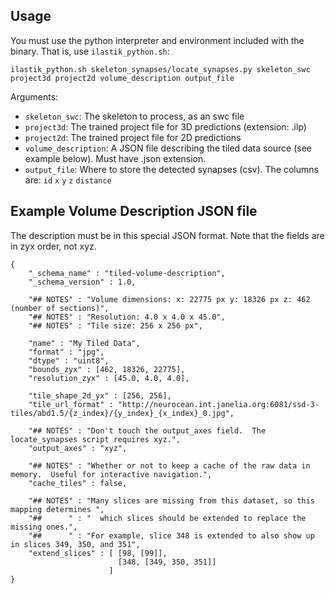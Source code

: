 Usage
-----
You must use the python interpreter and environment included with the binary. That is, use `ilastik_python.sh`:

    ilastik_python.sh skeleton_synapses/locate_synapses.py skeleton_swc project3d project2d volume_description output_file

Arguments:

- `skeleton_swc`: The skeleton to process, as an swc file
- `project3d`: The trained project file for 3D predictions (extension: .ilp)
- `project2d`: The trained project file for 2D predictions
- `volume_description`: A JSON file describing the tiled data source (see example below).  Must have .json extension.
- `output_file`: Where to store the detected synapses (csv).  The columns are: `id` `x` `y` `z` `distance`

Example Volume Description JSON file
-------------------------------------

The description must be in this special JSON format.  Note that the fields are in zyx order, not xyz.

    {
        "_schema_name" : "tiled-volume-description",
        "_schema_version" : 1.0,
    
        "## NOTES" : "Volume dimensions: x: 22775 px y: 18326 px z: 462 (number of sections)",
        "## NOTES" : "Resolution: 4.0 x 4.0 x 45.0",
        "## NOTES" : "Tile size: 256 x 256 px",
    
        "name" : "My Tiled Data",
        "format" : "jpg",
        "dtype" : "uint8",
        "bounds_zyx" : [462, 18326, 22775],    
        "resolution_zyx" : [45.0, 4.0, 4.0],
    
        "tile_shape_2d_yx" : [256, 256],
        "tile_url_format" : "http://neurocean.int.janelia.org:6081/ssd-3-tiles/abd1.5/{z_index}/{y_index}_{x_index}_0.jpg",
        
        "## NOTES" : "Don't touch the output_axes field.  The locate_synapses script requires xyz.",
        "output_axes" : "xyz",
        
        "## NOTES" : "Whether or not to keep a cache of the raw data in memory.  Useful for interactive navigation.",
        "cache_tiles" : false,
    
        "## NOTES" : "Many slices are missing from this dataset, so this mapping determines ",
        "##      " : "  which slices should be extended to replace the missing ones.",
        "##      " : "For example, slice 348 is extended to also show up in slices 349, 350, and 351",
        "extend_slices" : [ [98, [99]],
                            [348, [349, 350, 351]]
                          ]
    }
